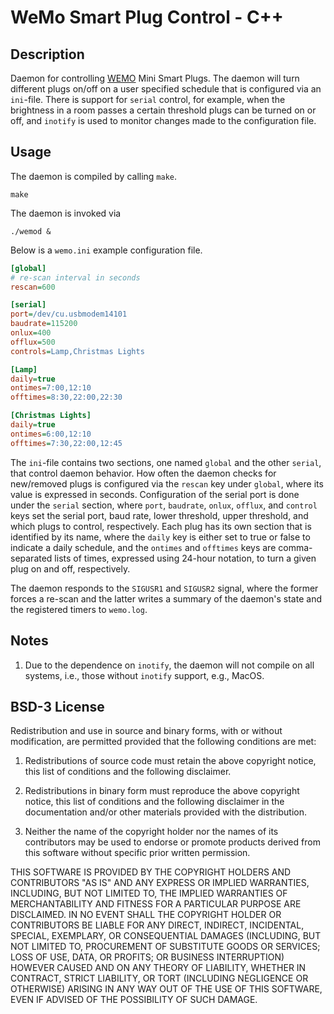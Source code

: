 # WeMo Smart Plug Control - C++

## Description

Daemon for controlling [WEMO](https://www.wemo.com/products) Mini Smart Plugs. The daemon will turn different plugs on/off on a user specified schedule that is configured via an `ini`-file. There is support for `serial` control, for example, when the brightness in a room passes a certain threshold plugs can be turned on or off, and `inotify` is used to monitor changes made to the configuration file.

## Usage

The daemon is compiled by calling `make`.

```shell
make
```

The daemon is invoked via

```shell
./wemod &
```

Below is a `wemo.ini` example configuration file.

```INI
[global]
# re-scan interval in seconds
rescan=600

[serial]
port=/dev/cu.usbmodem14101
baudrate=115200
onlux=400
offlux=500
controls=Lamp,Christmas Lights

[Lamp]
daily=true
ontimes=7:00,12:10
offtimes=8:30,22:00,22:30

[Christmas Lights]
daily=true
ontimes=6:00,12:10
offtimes=7:30,22:00,12:45
```

The `ini`-file contains two sections, one  named `global` and the other `serial`, that control daemon behavior. How often the daemon checks for new/removed plugs is configured via the `rescan` key under `global`, where its value is expressed in seconds. Configuration of the serial port is done under the `serial` section, where `port`, `baudrate`, `onlux`, `offlux`, and `control` keys set the serial port, baud rate, lower threshold, upper threshold, and which plugs to control, respectively. Each plug has its own section that is identified by its name, where the `daily` key is either set to true or false to indicate a daily schedule, and the `ontimes` and `offtimes` keys are comma-separated lists of times, expressed using 24-hour notation, to turn a given plug on and off, respectively.

The daemon responds to the `SIGUSR1` and `SIGUSR2` signal, where the former forces a re-scan and the latter writes a summary of the daemon's state and the registered timers to `wemo.log`.

## Notes

1. Due to the dependence on `inotify`, the daemon will not compile on all systems, i.e., those without `inotify` support, e.g., MacOS.

## BSD-3 License

Redistribution and use in source and binary forms, with or without modification, are permitted provided that the following conditions are met:

1. Redistributions of source code must retain the above copyright notice, this list of conditions and the following disclaimer.

2. Redistributions in binary form must reproduce the above copyright notice, this list of conditions and the following disclaimer in the documentation and/or other materials provided with the distribution.

3. Neither the name of the copyright holder nor the names of its contributors may be used to endorse or promote products derived from this software without specific prior written permission.

THIS SOFTWARE IS PROVIDED BY THE COPYRIGHT HOLDERS AND CONTRIBUTORS "AS IS" AND ANY EXPRESS OR IMPLIED WARRANTIES, INCLUDING, BUT NOT LIMITED TO, THE IMPLIED WARRANTIES OF MERCHANTABILITY AND FITNESS FOR A PARTICULAR PURPOSE ARE DISCLAIMED. IN NO EVENT SHALL THE COPYRIGHT HOLDER OR CONTRIBUTORS BE LIABLE FOR ANY DIRECT, INDIRECT, INCIDENTAL, SPECIAL, EXEMPLARY, OR CONSEQUENTIAL DAMAGES (INCLUDING, BUT NOT LIMITED TO, PROCUREMENT OF SUBSTITUTE GOODS OR SERVICES; LOSS OF USE, DATA, OR PROFITS; OR BUSINESS INTERRUPTION) HOWEVER CAUSED AND ON ANY THEORY OF LIABILITY, WHETHER IN CONTRACT, STRICT LIABILITY, OR TORT (INCLUDING NEGLIGENCE OR OTHERWISE) ARISING IN ANY WAY OUT OF THE USE OF THIS SOFTWARE, EVEN IF ADVISED OF THE POSSIBILITY OF SUCH DAMAGE.
